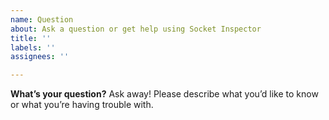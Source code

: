 ```yaml
---
name: Question
about: Ask a question or get help using Socket Inspector
title: ''
labels: ''
assignees: ''

---
```


**What’s your question?** 
Ask away! Please describe what you’d like to know or what you’re having trouble with.
